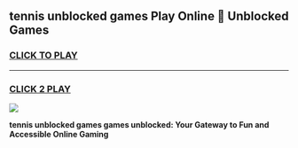 
## tennis unblocked games Play Online 👋 Unblocked Games
<h3>
<a href="https://premium.freeplayer.one?title=tennis_unblocked_games&ref=19F">CLICK TO PLAY</a></h3>
<hr>

<h3>
<a href="https://premium.freeplayer.one?title=tennis_unblocked_games&ref=19F">CLICK 2 PLAY</a>
  
</h3>

<a href="https://premium.freeplayer.one?title=tennis_unblocked_games&ref=19F"><img src="https://clearcache.store/games.png"></a>


**tennis unblocked games games unblocked: Your Gateway to Fun and Accessible Online Gaming**
